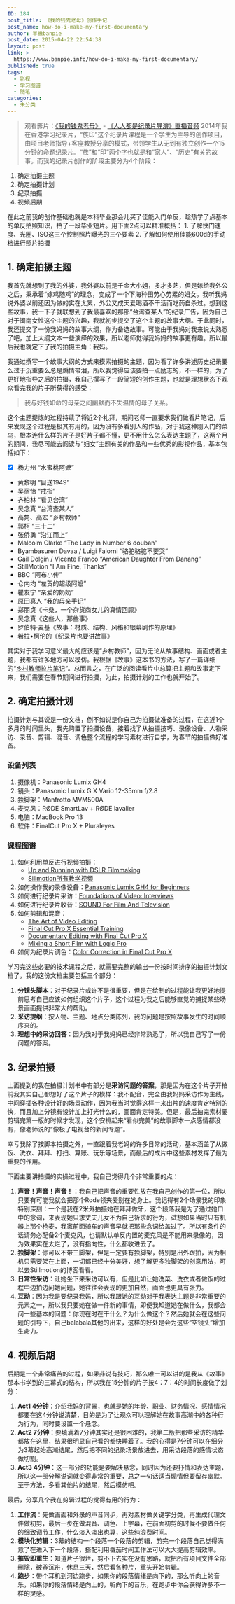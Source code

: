 ```yaml
---
ID: 184
post_title: 《我的钱鬼老母》创作手记
post_name: how-do-i-make-my-first-documentary
author: 半撇banpie
post_date: 2015-04-22 22:54:38
layout: post
link: >
  https://www.banpie.info/how-do-i-make-my-first-documentary/
published: true
tags:
  - 影视
  - 学习图谱
  - 随笔
categories:
  - 未分类
---
```

> 观看影片：[《我的钱鬼老母》][1] - [《人人都是纪录片导演》直播音频][2] 2014年我在香港学习纪录片，“族印”这个纪录片课程是一个学生为主导的创作项目，由项目老师指导+客座教授分享的模式，带领学生从无到有独立创作一个15分钟的命题纪录片。“族”和“印”两个字也就是和“家人”、“历史”有关的故事。而我的纪录片创作的阶段主要分为4个阶段：

1.  确定拍摄主题
2.  确定拍摄计划
3.  纪录拍摄
4.  视频后期

在此之前我的创作基础也就是本科毕业那会儿买了佳能入门单反，趁热学了点基本的单反拍照知识，拍了一段毕业短片。用下面2点可以精准概括： 1. 了解快门速度、光圈、ISO这三个控制照片曝光的三个要素 2. 了解如何使用佳能600d的手动档进行照片拍摄

## 1\. 确定拍摄主题

我首先就想到了我的外婆，我外婆以前是千金大小姐，多才多艺，但是嫁给我外公之后，秉承着“嫁鸡随鸡”的理念，变成了一个下海种田劳心劳累的妇女。我听我妈说外婆以前还因为做的实在太累，外公又成天爱喝酒不干活而吃药自杀过。想到这些故事，我一下子就联想到了我最喜欢的那部“台湾查某人”的纪录广告，因为自己对于闽南女性这个主题的兴趣，我就初步提交了这个主题的故事大纲。于此同时，我还提交了一份我妈妈的故事大纲，作为备选故事。可能由于我妈对我来说太熟悉了吧，加上大纲文本一些演绎的效果，所以老师觉得我妈妈的故事更有趣。所以最后我也就定下了我的拍摄主角：我妈。

我通过撰写一个故事大纲的方式来摸索拍摄的主题，因为看了许多讲述历史纪录要么过于沉重要么总是煽情带泪，所以我觉得应该要拍一点励志的，不一样的，为了更好地指导之后的拍摄，我自己撰写了一段简短的创作主题，也就是理想状态下观众看完我的片子所获得的感受：

> 我与好钱如命的母亲之间幽默而不失温情的母子关系。

这个主题提炼的过程持续了将近2个礼拜，期间老师一直要求我们做看片笔记，后来发现这个过程是极其有用的，因为没有多看别人的作品，对于我这种刚入门的菜鸟，根本连什么样的片子是好片子都不懂，更不用什么怎么表达主题了，这两个月的期间，我尽可能去阅读与“妇女”主题有关的作品和一些优秀的影视作品，基本包括如下：

*   [x] 杨力州 “水蜜桃阿嬷”
*   黄黎明 “目送1949”
*   吴宿怡 “戒指”
*   齐柏林 “看见台湾”
*   吴念真 “台湾查某人”
*   高隽、高宏 “乡村教师”
*   郭柯 “三十二”
*   张侨勇 “沿江而上”
*   Malcolm Clarke “The Lady in Number 6 douban”
*   Byambasuren Davaa / Luigi Falorni “骆驼骆驼不要哭”
*   Gail Dolgin / Vicente Franco “American Daughter From Danang”
*   StillMotion “I Am Fine, Thanks”
*   BBC “阿布小传”
*   仓内均 “左贺的超级阿嬷”
*   瞿友宁 “亲爱的奶奶”
*   原田真人 “我的母亲手记”
*   郑丽贞《卡桑，一个杂货商女儿的真情回顾》
*   吴念真《这些人，那些事》
*   罗伯特·麦基《故事：材质、结构、风格和银幕剧作的原理》
*   希拉•柯伦的《纪录片也要讲故事》

其实对于我学习意义最大的应该是“乡村教师”，因为无论从故事结构、画面或者主题，我都有许多地方可以模仿。我根据《故事》这本书的方法，写了一篇详细的“[乡村教师拉片笔记][3]”。总而言之，在广泛的阅读看片中总算把主题和故事定下来，我们需要在春节期间进行拍摄，为此，拍摄计划的工作也就开始了。

## 2\. 确定拍摄计划

拍摄计划与其说是一份文档，倒不如说是你自己为拍摄做准备的过程，在这近1个多月的时间里头，我先购置了拍摄设备，接着找了从拍摄技巧、录像设备、人物采访、录音、剪辑、混音、调色整个流程的学习素材进行自学，为春节的拍摄做好准备。

### 设备列表

1.  摄像机：Panasonic Lumix GH4
2.  镜头：Panasonic Lumix G X Vario 12-35mm f/2.8 
3.  独脚架：Manfrotto MVM500A
4.  麦克风：RØDE SmartLav + RØDE lavalier
5.  电脑：MacBook Pro 13
6.  软件：FinalCut Pro X + Pluraleyes

### 课程图谱

1.  如何利用单反进行视频拍摄： 
    *   [Up and Running with DSLR Filmmaking][4] 
    *   [Sillmotion所有教学视频][5] 
2.  如何操作我的录像设备：[Panasonic Lumix GH4 for Beginners][6]
3.  如何进行纪录片采访：[Foundations of Video: Interviews][7]
4.  如何进行纪录片收音：[SOUND For Film And Television][8]
5.  如何剪辑和混音： 
    *   [The Art of Video Editing][9]
    *   [Final Cut Pro X Essential Training][10]
    *   [Documentary Editing with Final Cut Pro X][11]
    *   [Mixing a Short Film with Logic Pro][12]
6.  如何为纪录片调色：[Color Correction in Final Cut Pro X][13]

学习完这些必要的技术课程之后，就需要完整的输出一份按时间排序的拍摄计划文档了，我的这份文档主要包括三个部分：

1.  **分镜头脚本**：对于纪录片或许不是很重要，但是在绘制的过程能让我更好地提前思考自己应该如何组织这个片子，这个过程为我之后能够直觉的捕捉某些场景画面提供非常大的帮助。
2.  **采访提纲**：按人物、主题、地点分类陈列，我的问题是按照故事发生的时间顺序来的。
3.  **理想中的采访回答**：因为我对于我妈妈已经非常熟悉了，所以我自己写了一份问题的答案。

## 3\. 纪录拍摄

上面提到的我在拍摄计划书中有部分是**采访问题的答案**，那是因为在这个片子开拍前我其实自己都想好了这个片子的模样：我不配音，完全由我妈妈采访作为主线，中间穿插各种设计好的场景动作，因为我当时觉得这样一来出片的速度肯定特别的快，而且加上分镜有设计加上打光什么的，画面肯定特美。但是，最后拍完素材要剪辑完第一版的时候才发现，这个安排起来“看似完美”的故事脚本一点感情都没有，像老师说的“像极了电视台的新闻专题”。

幸亏我除了按脚本拍摄之外，一直跟着我老妈的许多日常的活动，基本涵盖了从做饭、洗衣、拜拜、打扫、算账、玩乐等场景，而最后的成片中这些素材发挥了最为重要的作用。

下面主要讲拍摄的实操过程中，我自己觉得几个非常重要的点：

1.  **声音！声音！声音！**：我自己把声音的重要性放在我自己创作的第一位，所以只要有可能我就会把那个Rode领夹麦别在她身上。我记得有2个场景我的印象特别深刻：一个是我在2米外拍摄她在拜拜做牙，这个段落我是为了通过她口中的念词，来表现她只求丈夫儿女不为自己祈求的行为，试想如果当时只有机器上那个枪麦，我家前面骑车的声音早就把那些念词给盖过了。所以有条件的话请务必配备2个麦克风，也请默认单反内置的麦克风是不能用来录像的，因为效果实在太烂了，没有指向性，什么都收进去了。
2.  **独脚架**：你可以不带三脚架，但是一定要有独脚架，特别是出外跟拍，因为相机只需要架在上面，一切都已经十分美好，想了解更多独脚架的创意用法，可以去Stillmotion的博客看看。
3.  **日常性采访**：让她坐下来采访可以有，但是比如让她洗菜、洗衣或者做饭的过程中边拍边问她问题，她往往会表现的更加自然，画面也更具有张力。
4.  **互动**：因为我是要纪录我妈，所以我跟她的互动对于我表达主题是非常重要的元素之一，所以我只要她在做一件新的事情，即便我知道她在做什么，我都会问一些基本的问题：你现在时在干什么？为什么做这个？然后她就会在这些问题的引导下，自己balabala其他的出来，这样的好处是会为这些“空镜头”增加生命力。

## 4\. 视频后期

后期是一个非常痛苦的过程，如果非说有技巧，那么唯一可以讲的是我从《故事》那本书学到的三幕式的结构，所以我在15分钟的片子按4：7：4的时间长度做了划分：

1.  **Act1 4分钟**：介绍我妈的背景，也就是她的年龄、职业、财务情况、感情情况都要在这4分钟说清楚，目的是为了让观众可以理解她在故事高潮中的各种行为行为，同时要设置一个悬念。
2.  **Act2 7分钟**：要填满着7分钟其实还是很困难的，我第二版把那些采访的精华都放在这里，结果很明显自己看的都快睡着了。我的心得是7分钟可以在细分为3幕起始高潮结尾，然后把不同的纪录场景放进去，用采访段落的感情状态做切割。
3.  **Act3 4分钟**：这一部分的功能是要解决悬念，同时因为还要抒情和表达主题，所以这一部分解说词就变得非常的重要，总之一句话适当煽情但要留存幽默。至于方法，多看其他片的结尾，然后模仿吧。

最后，分享几个我在剪辑过程的觉得有用的行为：

1.  **工作流**：先做画面和外录的声音同步，再对素材做关键字分类，再生成代理文件做初剪，最后一步在做混音、调色、上字幕，在前面初剪的时候不要做任何的细致调节工作，什么淡入淡出也算，这些纯浪费时间。
2.  **模块化剪辑**：3幕的结构一个段落一个段落的剪辑，剪完一个段落自己觉得满意了在进入下一个段落，搭配利用番茄时间工作法可以大大提高剪辑效率。
3.  **摧毁即重生**：知道片子很烂，剪不下去实在没有思路，就把所有项目文件全部删除，破釜沉舟，休息三天，然后看各种片，重头开始剪辑。
4.  **跑步**：带个耳机到河边跑步，如果你的段落情绪是向下的，那么听向上的音乐，如果你的段落情绪是向上的，听向下的音乐，在跑步中你会获得许多不一样的灵感。

 [1]: http://v.youku.com/v_show/id_XOTQzMDg5OTg4.html
 [2]: http://www.dian.fm/nightshare?from=singlemessage&isappinstalled=0
 [3]: http://banpie.info/how-to-apply-hollywood-story-structure-to-mini-documentary/
 [4]: http://www.lynda.com/Premiere-Pro-tutorials/Up-Running-DSLR-Filmmaking/105371-2.html
 [5]: http://stillmotionblog.com
 [6]: https://www.udemy.com/panasonic-lumix-gh4-crash-course/
 [7]: http://www.lynda.com/Video-tutorials/Video-Interview-Techniques/104965-2.html
 [8]: http://www.tudou.com/programs/view/RWkRVR4HauE/?resourceId=0_06_02_99
 [9]: http://www.lynda.com/Video-Video-Editing-tutorials/Foundations-Video-Art-Editing/120261-2.html
 [10]: http://www.lynda.com/Final-Cut-Pro-tutorials/Final-Cut-Pro-X-101x-Essential-Training/161520-2.html
 [11]: http://www.lynda.com/Final-Cut-Pro-tutorials/Documentary-Editing-Final-Cut-Pro-X-v101x/191333-2.html
 [12]: http://www.lynda.com/Logic-Pro-tutorials/Mixing-Short-Film-Logic-Pro/111778-2.html
 [13]: http://www.lynda.com/Color-tutorials/Correction-in-Final-Cut-Pro-X/83097-2.html
<!--stackedit_data:
eyJoaXN0b3J5IjpbMjA0MjA0MTIwM119
-->